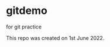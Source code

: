 # gitdemo
for git practice

<!-- It's always Convinient to have a Repo Readme file.  -->
This repo was created on 1st June 2022. 
